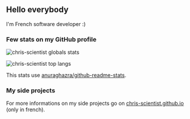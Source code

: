
## Hello everybody

I'm French software developer :)

### Few stats on my GitHub profile

![chris-scientist globals stats](https://github-stats-hosted-by-chris-scientist.vercel.app/api?username=chris-scientist&show_icons=true)

![chris-scientist top langs](https://github-stats-hosted-by-chris-scientist.vercel.app/api/top-langs/?username=chris-scientist&layout=compact&hide=html,javascript)

This stats use [anuraghazra/github-readme-stats](https://github.com/anuraghazra/github-readme-stats).

### My side projects

For more informations on my side projects go on [chris-scientist.github.io](https://chris-scientist.github.io) (only in french).
